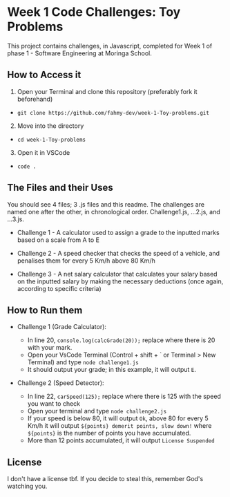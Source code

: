 # Week 1 Code Challenges: Toy Problems
This project contains challenges, in Javascript, completed for Week 1 of phase 1 - Software Engineering at Moringa School.

## How to Access it
1. Open your Terminal and clone this repository (preferably fork it beforehand)
- `git clone https://github.com/fahmy-dev/week-1-Toy-problems.git`

2. Move into the directory
- `cd week-1-Toy-problems`

3. Open it in VSCode
- `code .`

## The Files and their Uses
You should see 4 files; 3 .js files and this readme. The challenges are named one after the other, in chronological order. Challenge1.js, ...2.js, and ...3.js.
  
- Challenge 1 - A calculator used to assign a grade to the inputted marks based on a scale from A to E 

- Challenge 2 - A speed checker that checks the speed of a vehicle, and penalises them for every 5 Km/h above 80 Km/h  

- Challenge 3 - A net salary calculator that calculates your salary based on the inputted salary by making the necessary deductions (once again, according to specific criteria)

## How to Run them
* Challenge 1 (Grade Calculator):

  - In line 20, `console.log(calcGrade(20));` replace where there is 20 with your mark.  
  - Open your VsCode Terminal (Control + shift + \` or Terminal > New Terminal) and type `node challenge1.js` 
  - It should output your grade; in this example, it will output `E`.

* Challenge 2 (Speed Detector):

  - In line 22, `carSpeed(125);` replace where there is 125 with the speed you want to check
  - Open your terminal and type `node challenge2.js`
  - If your speed is below 80, it will output `Ok`, above 80 for every 5 Km/h it will output `${points} demerit points, slow down!` where `${points}` is the number of points you have accumulated.
  - More than 12 points accumulated, it will output `License Suspended`


## License
I don't have a license tbf. If you decide to steal this, remember God's watching you.
